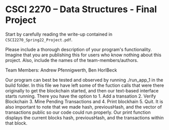 # CSCI 2270 – Data Structures - Final Project 

Start by carefully reading the write-up contained in `CSCI2270_Spring22_Project.pdf`.

Please include a thorough description of your program's functionality. Imagine that you are publishing this for users who know nothing about this project. Also, include the names of the team-members/authors.

Team Members: Andrew Pfennigwerth, Ben HorlBeck

Our program can best be tested and observed by running ./run_app_1 in the build folder. In this file we have left some of the fuction calls that were there originally to get the blockchain started, and then our text-based interface starts running. There you have the option to 1. Add a transation 2. Verify Blockchain 3. Mine Pending Transactions and 4. Print blockhain 5. Quit. It is also important to note that we made hash, previousHash, and the vector of transactions public so our code could run properly. Our print function displays the current blocks hash, previousHash, and the transactions within that block.
